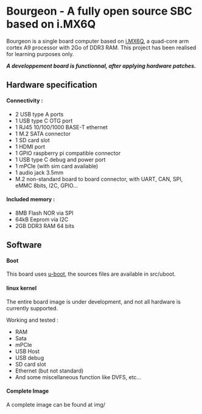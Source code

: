 # Bourgeon - A fully open source SBC based on i.MX6Q

Bourgeon is a single board computer based on [i.MX6Q](https://www.nxp.com/products/processors-and-microcontrollers/arm-processors/i-mx-applications-processors/i-mx-6-processors/i-mx-6quad-processors-high-performance-3d-graphics-hd-video-arm-cortex-a9-core:i.MX6Q), a quad-core arm cortex A9 processor with 2Go of DDR3 RAM.
This project has been realised for learning purposes only.

_**A developpement board is functionnal, after applying hardware patches.**_


## Hardware specification

#### Connectivity :
- 2 USB type A ports
- 1 USB type C OTG port 
- 1 RJ45 10/100/1000 BASE-T ethernet
- 1 M.2 SATA connector 
- 1 SD card slot
- 1 HDMI port
- 1 GPIO raspberry pi compatible connector
- 1 USB type C debug and power port
- 1 mPCIe (with sim card available)
- 1 audio jack 3.5mm
- M.2 non-standard board to board connector, with UART, CAN, SPI, eMMC 8bits, I2C, GPIO...

#### Included memory :
- 8MB Flash NOR via SPI
- 64kB Eeprom via I2C
- 2GB DDR3 RAM 64 bits

## Software

#### Boot

This board uses [u-boot](https://www.denx.de/project/u-boot/), the sources files are available in src/uboot.


#### linux kernel

The entire board image is under development, and not all hardware is currently supported.

Working and tested :
- RAM
- Sata
- mPCIe
- USB Host
- USB debug
- SD card slot
- Ethernet (but not standard)
- And some miscellaneous function like DVFS, etc...

#### Complete Image

A complete image can be found at img/

